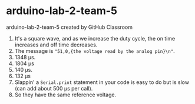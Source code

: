 # arduino-lab-2-team-5
arduino-lab-2-team-5 created by GitHub Classroom

1. It's a square wave, and as we increase the duty cycle, the on time increases and off time decreases.
2. The message is `"51,0,{the voltage read by the analog pin}\n"`.
3. 1348 µs.
4. 1804 µs
5. 140 µs.
6. 132 µs
7. Slappin' a `Serial.print` statement in your code is easy to do but is slow (can add about 500 µs per call).
8. So they have the same reference voltage.

